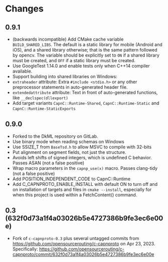 # Changes

## 0.9.1

- (backwards incompatible) Add CMake cache variable `BUILD_SHARED_LIBS`.
  The default is a static library for mobile (Android and iOS), and a
  shared library otherwise; that is the same pattern followed by opencv.
  The variable should be explicitly set to `ON` if a shared library must
  be created, and `OFF` if a static library must be created.
- Use GoogleTest 1.14.0 and enable tests only when C++14 compiler available.
- Support building into shared libraries on Windows:
- `extraheader` attribute: Extra `#include <stdio.h>` or any other
  preprocessor statements in auto-generated header file.
- `extendedattribute` attribute: Text in front of auto-generated functions,
  like `__declspec(dllexport)`
- Add target variants `CapnC::Runtime-Shared`, `CapnC::Runtime-Static` and
  `CapnC::Runtime-StaticExports`

## 0.9.0

- Forked to the DkML repository on GitLab.
- Use binary mode when reading schemas on Windows
- Use SSIZE_T from `BaseTsd.h` to allow MSVC to compile with 32-bits
- Put alignment on segment fields, not just the structure.
- Avoids left shifts of signed integers, which is undefined C behavior. Passes
  ASAN (not a false positive)
- Wrap macro parameters in the `capnp_use(x)` macro. Passes clang-tidy (not
  a false positive)
- Add POSITION_INDEPENDENT_CODE to CapnC::Runtime
- Add C_CAPNPROTO_ENABLE_INSTALL with default ON to turn off and on
  installation of targets and files in `cmake --install`, especially for when
  this project is used within a FetchContent() command.

## 0.3 (632f0d73a1f4a03026b5e4727386b9fe3ec6e00e)

- Fork of `c-capnproto-0.3` plus several untagged commits from https://github.com/opensourcerouting/c-capnproto on Apr 23, 2023. Specifically: https://github.com/opensourcerouting/c-capnproto/commit/632f0d73a1f4a03026b5e4727386b9fe3ec6e00e
